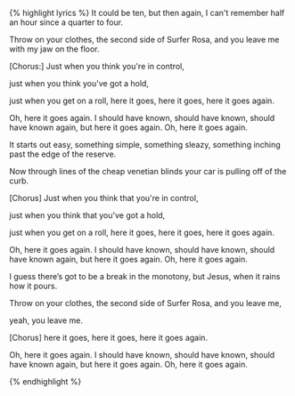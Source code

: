 
{% highlight lyrics %}
It could be ten, 
but then again, 
I can't remember 
half an hour since a quarter to four.

Throw on your clothes, 
the second side of Surfer Rosa, 
and you leave me 
with my jaw on the floor.

[Chorus:]
Just when you think 
you're in control,

just when you think 
you've got a hold,

just when you get on a roll,
here it goes, 
here it goes, 
here it goes again.

Oh, here it goes again.
I should have known,
should have known,
should have known again,
but here it goes again.
Oh, here it goes again.

It starts out easy, 
something simple, 
something sleazy, 
something inching past 
the edge of the reserve.

Now through lines of the cheap venetian blinds 
your car is pulling off of the curb.

[Chorus]
Just when you think 
that 
you're in control,

just when you think 
that 
you've got a hold,

just when you get on a roll,
here it goes, 
here it goes, 
here it goes again.

Oh, here it goes again. 
I should have known, 
should have known, 
should have known again, 
but here it goes again. 
Oh, here it goes again.

I guess 
there’s got to be a break in the monotony,
but Jesus,
when it rains how it pours.

Throw on your clothes,
the second side of Surfer Rosa,
and you leave me,

yeah, you leave me.

[Chorus]
here it goes,
here it goes,
here it goes again.

Oh, here it goes again.
I should have known,
should have known,
should have known again,
but here it goes again.
Oh, here it goes again.

{% endhighlight %}

